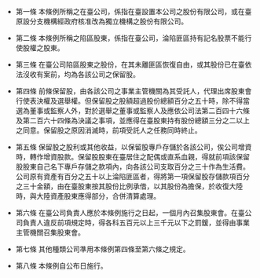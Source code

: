 * 第一條 本條例所稱之在臺公司，係指在臺設置本公司之股份有限公司，或在臺原設分支機構經政府核准改為獨立機構之股份有限公司。

* 第二條 本條例所稱之陷區股東，係指在臺公司，淪陷匪區持有記名股票不能行使股權之股東。

* 第三條 在臺公司陷區股東之股份，在其未離匪區恢復自由，或其股份已在臺依法沒收有案前，均為各該公司之保留股。

* 第四條 前條保留股，由各該公司之事業主管機關為其受託人，代理出席股東會行使表決權及選舉權。但保留股之股額超過股份總額百分之五十時，除不得當選為董事或監察人外，對於選舉之董事或監察人及應依公司法第二百四十六條及第二百六十四條為決議之事項，並應得在臺股東持有股份總額三分之二以上之同意。保留股之原因消滅時，前項受託人之任務同時終止。

* 第五條 保留股之股利或其他收益，以保留股專戶存儲於各該公司，俟公司增資時，轉作增資股款。保留股股東在臺居住之配偶或直系血親，得就前項該保留股股東自己名下專戶存儲之款項內，向各該公司支取百分之三十作為生活費。公司原有資產有百分之五十以上淪陷匪區者，得將第一項保留股存儲款項百分之三十金額，由在臺股東按其股份比例承借，以其股份為擔保，於收復大陸時，與大陸資產股東應得部分，合併清算處理。

* 第六條 在臺公司負責人應於本條例施行之日起，一個月內召集股東會。在臺公司負責人違反前項規定時，得各科五百元以上三千元以下之罰鍰，並得由事業主管機關召集股東會。

* 第七條 其他種類公司準用本條例第四條至第六條之規定。

* 第八條 本條例自公布日施行。

